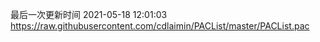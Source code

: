 最后一次更新时间 2021-05-18 12:01:03
https://raw.githubusercontent.com/cdlaimin/PACList/master/PACList.pac

